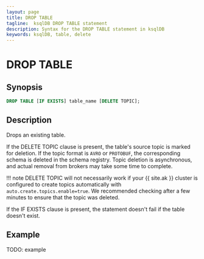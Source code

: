 ```yaml
---
layout: page
title: DROP TABLE
tagline:  ksqlDB DROP TABLE statement
description: Syntax for the DROP TABLE statement in ksqlDB
keywords: ksqlDB, table, delete
---
```


DROP TABLE
==========

Synopsis
--------

```sql
DROP TABLE [IF EXISTS] table_name [DELETE TOPIC];
```

Description
-----------

Drops an existing table.

If the DELETE TOPIC clause is present, the table's source topic is
marked for deletion. If the topic format is `AVRO` or `PROTOBUF`, the
corresponding schema is deleted in the schema registry. Topic deletion is
asynchronous, and actual removal from brokers may take some time to
complete.

!!! note
	DELETE TOPIC will not necessarily work if your {{ site.ak }} cluster is
    configured to create topics automatically with
    `auto.create.topics.enable=true`. We recommended checking after a few
    minutes to ensure that the topic was deleted.

If the IF EXISTS clause is present, the statement doesn't fail if the
table doesn't exist.

Example
-------

TODO: example
